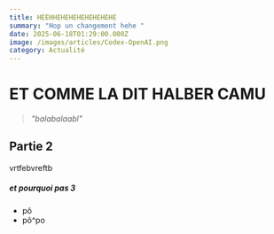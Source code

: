 ```yaml
---
title: HEEHHEHEHEHEHEHEHEHE
summary: "Hop un changement hehe "
date: 2025-06-18T01:29:00.000Z
image: /images/articles/Codex-OpenAI.png
category: Actualité
---
```

# ET COMME LA DIT HALBER CAMU

> *"balabalaabl"*



## Partie 2 

vrtfebvreftb



##### et pourquoi pas 3 

* pô
* pô^po
